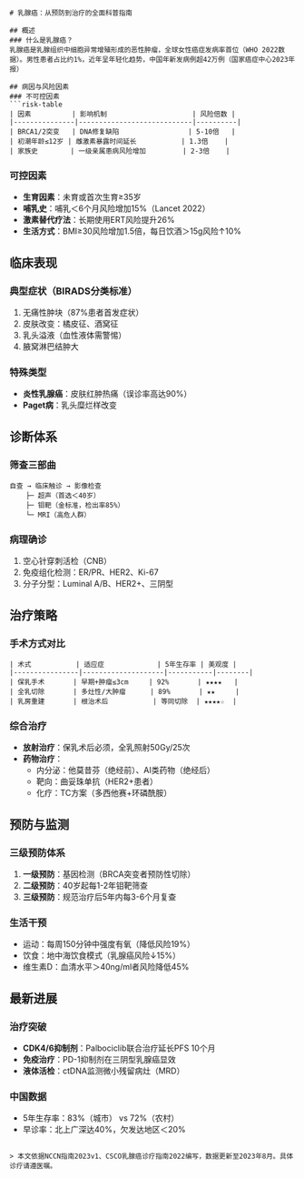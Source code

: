 

```markdump
# 乳腺癌：从预防到治疗的全面科普指南

## 概述
### 什么是乳腺癌？
乳腺癌是乳腺组织中细胞异常增殖形成的恶性肿瘤，全球女性癌症发病率首位（WHO 2022数据）。男性患者占比约1%，近年呈年轻化趋势，中国年新发病例超42万例（国家癌症中心2023年报）

## 病因与风险因素
### 不可控因素
```risk-table
| 因素          | 影响机制                     | 风险倍数 |
|---------------|----------------------------|----------|
| BRCA1/2突变   | DNA修复缺陷                 | 5-10倍   |
| 初潮年龄≤12岁 | 雌激素暴露时间延长           | 1.3倍    |
| 家族史        | 一级亲属患病风险增加         | 2-3倍    |
```

### 可控因素
- **生育因素**：未育或首次生育≥35岁
- **哺乳史**：哺乳＜6个月风险增加15%（Lancet 2022）
- **激素替代疗法**：长期使用ERT风险提升26%
- **生活方式**：BMI≥30风险增加1.5倍，每日饮酒＞15g风险↑10%

## 临床表现
### 典型症状（BIRADS分类标准）
1. 无痛性肿块（87%患者首发症状）
2. 皮肤改变：橘皮征、酒窝征
3. 乳头溢液（血性液体需警惕）
4. 腋窝淋巴结肿大

### 特殊类型
- **炎性乳腺癌**：皮肤红肿热痛（误诊率高达90%）
- **Paget病**：乳头糜烂样改变

## 诊断体系
### 筛查三部曲
```diagnostic-flow
自查 → 临床触诊 → 影像检查
    ├─ 超声（首选＜40岁）
    ├─ 钼靶（金标准，检出率85%）
    └─ MRI（高危人群）
```

### 病理确诊
1. 空心针穿刺活检（CNB）
2. 免疫组化检测：ER/PR、HER2、Ki-67
3. 分子分型：Luminal A/B、HER2+、三阴型

## 治疗策略
### 手术方式对比
```surgery-comparison
| 术式           | 适应症             | 5年生存率 | 美观度 |
|----------------|--------------------|-----------|--------|
| 保乳手术       | 早期+肿瘤≤3cm     | 92%       | ★★★★   |
| 全乳切除       | 多灶性/大肿瘤      | 89%       | ★★     |
| 乳房重建       | 根治术后           | 等同切除  | ★★★★☆  |
```

### 综合治疗
- **放射治疗**：保乳术后必须，全乳照射50Gy/25次
- **药物治疗**：
  - 内分泌：他莫昔芬（绝经前）、AI类药物（绝经后）
  - 靶向：曲妥珠单抗（HER2+患者）
  - 化疗：TC方案（多西他赛+环磷酰胺）

## 预防与监测
### 三级预防体系
1. **一级预防**：基因检测（BRCA突变者预防性切除）
2. **二级预防**：40岁起每1-2年钼靶筛查
3. **三级预防**：规范治疗后5年内每3-6个月复查

### 生活干预
- 运动：每周150分钟中强度有氧（降低风险19%）
- 饮食：地中海饮食模式（乳腺癌风险↓15%）
- 维生素D：血清水平＞40ng/ml者风险降低45%

## 最新进展
### 治疗突破
- **CDK4/6抑制剂**：Palbociclib联合治疗延长PFS 10个月
- **免疫治疗**：PD-1抑制剂在三阴型乳腺癌显效
- **液体活检**：ctDNA监测微小残留病灶（MRD）

### 中国数据
- 5年生存率：83%（城市） vs 72%（农村）
- 早诊率：北上广深达40%，欠发达地区＜20%

```

> 本文依据NCCN指南2023v1、CSCO乳腺癌诊疗指南2022编写，数据更新至2023年8月。具体诊疗请遵医嘱。